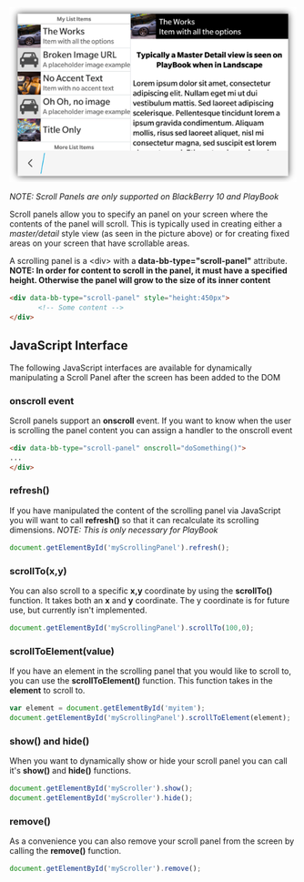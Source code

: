 ![Scroll Panel](images/screenshots/masterDetail.png)

_NOTE: Scroll Panels are only supported on BlackBerry 10 and PlayBook_

Scroll panels allow you to specify an panel on your screen where the contents of the panel will scroll.  This is typically used in creating either a _master/detail_ style view (as seen in the picture above) or for creating fixed areas on your screen that have scrollable areas.

A scrolling panel is a &lt;div&gt; with a **data-bb-type="scroll-panel"** attribute.  **NOTE: In order for content to scroll in the panel, it must have a specified height.  Otherwise the panel will grow to the size of its inner content**

```html
<div data-bb-type="scroll-panel" style="height:450px">
       <!-- Some content -->
</div>
```

## JavaScript Interface

The following JavaScript interfaces are available for dynamically manipulating a Scroll Panel after the screen has been added to the DOM

### onscroll event

Scroll panels support an **onscroll** event.  If you want to know when the user is scrolling the panel content you can assign a handler to the onscroll event

```html
<div data-bb-type="scroll-panel" onscroll="doSomething()">
...
</div>
```

### refresh()

If you have manipulated the content of the scrolling panel via JavaScript you will want to call **refresh()** so that it can recalculate its scrolling dimensions.  _NOTE: This is only necessary for PlayBook_

```javascript
document.getElementById('myScrollingPanel').refresh();
```

### scrollTo(x,y)

You can also scroll to a specific **x,y** coordinate by using the **scrollTo()** function.  It takes both an **x** and **y** coordinate. The y coordinate is for future use, but currently isn't implemented.

```javascript
document.getElementById('myScrollingPanel').scrollTo(100,0);
```

### scrollToElement(value)

If you have an element in the scrolling panel that you would like to scroll to, you can use the **scrollToElement()** function.  This function takes in the **element** to scroll to.

```javascript
var element = document.getElementById('myitem');
document.getElementById('myScrollingPanel').scrollToElement(element);    
```

### show() and hide()

When you want to dynamically show or hide your scroll panel you can call it&apos;s **show()** and **hide()** functions.

```javascript
document.getElementById('myScroller').show();
document.getElementById('myScroller').hide();
```

### remove()

As a convenience you can also remove your scroll panel from the screen by calling the **remove()** function.

```javascript
document.getElementById('myScroller').remove();
```